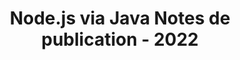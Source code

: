 ﻿---
title: Node.js via Java Notes de publication - 2022
type: docs
weight: 8
url: /fr/java/node-js-via-java-release-notes-2022/
---
